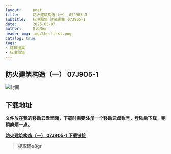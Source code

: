 ```yaml
---
layout:     post
title:      防火建筑构造（一） 07J905-1
subtitle:   标准图集 建筑图集 07J905-1
date:       2025-05-07
author:     OldNew
header-img: img/the-first.png
catalog: true
tags:
- 建筑图集
- 标准图集
---
```

## 防火建筑构造（一） 07J905-1
![封面](https://pic1.imgdb.cn/item/6819824058cb8da5c8ded71f.jpg)

## 下载地址 ##
**文件放在我的移动云盘里面，下载时需要注册一个移动云盘账号，登陆后下载，稍稍麻烦一点。**  
  
[**防火建筑构造（一） 07J905-1 下载链接**](https://caiyun.139.com/m/i?2nc6pgw2Kmxfx)

> **提取码o8gr**
